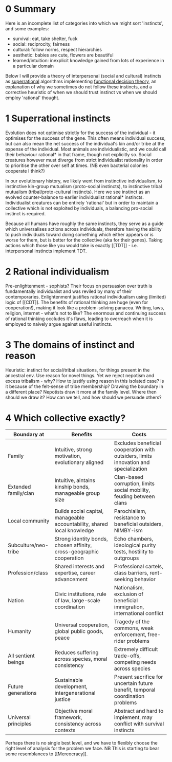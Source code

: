 # 0 Summary
Here is an incomplete list of categories into which we might sort 'instincts', and some examples:
- survival: eat, take shelter, fuck
- social: reciprocity, fairness
- cultural: follow norms, respect hierarchies
- aesthetic: babies are cute, flowers are beautiful
- learned/intuition: inexplicit knowledge gained from lots of experience in a particular domain

Below I will provide a theory of interpersonal (social and cultural) instincts as [superrational](https://www.lesswrong.com/w/superrationality) algorithms implementing [functional decision theory](https://arxiv.org/abs/1710.05060), an explanation of why we sometimes do not follow these instincts, and a corrective heuristic of when we should trust instinct vs when we should employ 'rational' thought.
# 1 Superrational instincts
Evolution does not optimise strictly for the success of the individual - it optimises for the success of the gene. This often means individual success, but can also mean the net success of the individual's kin and/or tribe at the expense of the individual. Most animals are individualistic, and we could call their behaviour rational* in that frame, though not explicitly so. Social creatures however must diverge from strict individualist rationality in order to prioritise the other over self at times. (NB even bacterial colonies cooperate I think?)

In our evolutionary history, we likely went from instinctive individualism, to instinctive kin-group mutualism (proto-social instincts), to instinctive tribal mutualism (tribal/proto-cultural instincts).
Here we see instinct as an evolved counter-balance to earlier individualist rational* instincts. Individualist creatures can be entirely 'rational' but in order to maintain a collective which is not exploited by individuals, a balancing pro-social instinct is required.

Because all humans have roughly the same instincts, they serve as a guide which universalises actions across individuals, therefore having the ability to push individuals toward doing something which either appears or is worse for them, but is better for the collective (aka for their genes).
Taking actions which those like you would take is exactly [[TDT]] - i.e. interpersonal instincts implement TDT.
# 2 Rational individualism
Pre-enlightenment - sophists? Their focus on persuasion over truth is fundamentally individualist and was reviled by many of their contemporaries.
Enlightenment justifies rational individualism using (limited) logic of [[CDT]].
The benefits of rational thinking are huge (even for cooperation!), making it look like a problem-solving panacea. Writing, laws, religion, internet - what's not to like? The enormous and continuing success of rational thinking occludes it's flaws, leading to overreach when it is employed to naively argue against useful instincts.
# 3 The domains of instinct and reason
Heuristic: instinct for social/tribal situations, for things present in the ancestral env. Use reason for novel things.
Yet we reject nepotism and excess tribalism - why? How to justify using reason in this isolated case? Is it because of the felt-sense of tribe membership? Drawing the boundary in a different place? Nepotists draw it more at the family level. Where then should we draw it? How can we tell, and how should we persuade others?
# 4 Which collective exactly?

| Boundary at          | Benefits                                                                 | Costs                                                                                |
| -------------------- | ------------------------------------------------------------------------ | ------------------------------------------------------------------------------------ |
| Family               | Intuitive, strong motivation, evolutionary aligned                       | Excludes beneficial cooperation with outsiders, limits innovation and specialization |
| Extended family/clan | Intuitive, aintains kinship bonds, manageable group size                 | Clan-based corruption, limits social mobility, feuding between clans                 |
| Local community      | Builds social capital, manageable accountability, shared local knowledge | Parochialism, resistance to beneficial outsiders, NIMBY-ism                          |
| Subculture/neo-tribe | Strong identity bonds, chosen affinity, cross-geographic cooperation     | Echo chambers, ideological purity tests, hostility to outgroups                      |
| Profession/class     | Shared interests and expertise, career advancement                       | Professional cartels, class barriers, rent-seeking behavior                          |
| Nation               | Civic institutions, rule of law, large-scale coordination                | Nationalism, exclusion of beneficial immigration, international conflict             |
| Humanity             | Universal cooperation, global public goods, peace                        | Tragedy of the commons, weak enforcement, free-rider problems                        |
| All sentient beings  | Reduces suffering across species, moral consistency                      | Extremely difficult trade-offs, competing needs across species                       |
| Future generations   | Sustainable development, intergenerational justice                       | Present sacrifice for uncertain future benefit, temporal coordination problems       |
| Universal principles | Objective moral framework, consistency across contexts                   | Abstract and hard to implement, may conflict with survival instincts                 |
Perhaps there is no single best level, and we have to flexibly choose the right level of analysis for the problem we face.
NB This is starting to bear some resemblances to [[Mereocracy]].